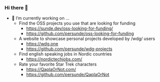 ### Hi there 👋

- 🔭 I’m currently working on ...
	- Find the OSS projects you use that are looking for funding
		- https://sunde.dev/oss-looking-for-funding/
		- https://github.com/persunde/oss-looking-for-funding 
	- A website to showcase personal projects developed by /wdg/ users
		- https://wdg.one
		- https://github.com/persunde/wdg-projects
	- Find english speaking jobs in Nordic countries
		- https://nordictechjobs.com/
	- Rate your favorite Star Trek characters
		- https://QaplaOrNot.com/
		- https://github.com/persunde/QaplaOrNot

<!--
**persunde/persunde** is a ✨ _special_ ✨ repository because its `README.md` (this file) appears on your GitHub profile.

Here are some ideas to get you started:

- 🔭 I’m currently working on ...
- 🌱 I’m currently learning ...
- 👯 I’m looking to collaborate on ...
- 🤔 I’m looking for help with ...
- 💬 Ask me about ...
- 📫 How to reach me: ...
- 😄 Pronouns: ...
- ⚡ Fun fact: ...
-->
